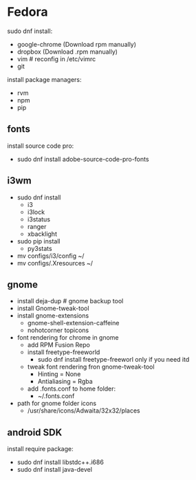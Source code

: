 # Fedora

sudo dnf install:
- google-chrome (Download rpm manually)
- dropbox (Download .rpm manually)
- vim # reconfig in /etc/vimrc
- git

install package managers:
- rvm
- npm
- pip

## fonts
install source code pro:
- sudo dnf install adobe-source-code-pro-fonts

## i3wm
- sudo dnf install
  - i3
  - i3lock
  - i3status
  - ranger
  - xbacklight
- sudo pip install
  - py3stats
- mv configs/i3/config ~/
- mv configs/.Xresources ~/

## gnome
- install deja-dup # gnome backup tool
- install Gnome-tweak-tool
- install gnome-extensions
  - gnome-shell-extension-caffeine
  - nohotcorner
    topicons
- font rendering for chrome in gnome
  - add RPM Fusion Repo
  - install freetype-freeworld
    - sudo dnf install freetype-freeworl only if you need itd
  - tweak font rendering fron gnome-tweak-tool
    - Hinting = None
    - Antialiasing = Rgba
  - add .fonts.conf to home folder:
    - ~/.fonts.conf
- path for gnome folder icons
  - /usr/share/icons/Adwaita/32x32/places


## android SDK
install require package:
  - sudo dnf install libstdc++.i686
  - sudo dnf install java-devel
